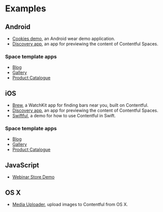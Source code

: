# Examples

## Android

- [Cookies demo](https://github.com/contentful/cma-cookies-demo), an Android wear demo application.
- [Discovery app](https://github.com/contentful/discovery-app-android), an app for 
previewing the content of Contentful Spaces.

### Space template apps

- [Blog](https://github.com/contentful/blog-app-android)
- [Gallery](https://github.com/contentful/gallery-app-android)
- [Product Catalogue](https://github.com/contentful/product-catalogue-android)

## iOS

- [Brew](https://github.com/contentful-labs/ContentfulWatchKitExample), a WatchKit app for finding bars near you, built on Contentful.
- [Discovery app](https://github.com/contentful/discovery-app), an app for 
previewing the content of Contentful Spaces.
- [Swiftful](https://github.com/contentful-labs/Swiftful), a demo for how to use Contentful in Swift.

### Space template apps

- [Blog](https://github.com/contentful/blog-app-ios)
- [Gallery](https://github.com/contentful/gallery-app-ios)
- [Product Catalogue](https://github.com/contentful/product-catalogue-ios)

## JavaScript

- [Webinar Store Demo](https://github.com/contentful/cdn-webinar-store-demo)

## OS X

- [Media Uploader](https://github.com/contentful/image-uploader-app), upload images to Contentful from OS X.
